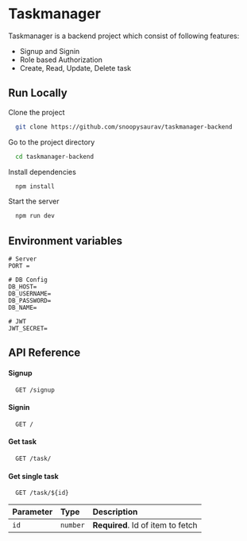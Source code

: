 # Taskmanager

Taskmanager is a backend project which consist of following features:

- Signup and Signin
- Role based Authorization
- Create, Read, Update, Delete task

## Run Locally

Clone the project

```bash
  git clone https://github.com/snoopysaurav/taskmanager-backend
```

Go to the project directory

```bash
  cd taskmanager-backend
```

Install dependencies

```bash
  npm install
```

Start the server

```bash
  npm run dev
```

## Environment variables

```
# Server
PORT =

# DB Config
DB_HOST=
DB_USERNAME=
DB_PASSWORD=
DB_NAME=

# JWT
JWT_SECRET=
```

## API Reference

#### Signup

```http
  GET /signup
```

#### Signin

```http
  GET /
```

#### Get task

```http
  GET /task/
```

#### Get single task

```http
  GET /task/${id}
```

| Parameter | Type     | Description                       |
| :-------- | :------- | :-------------------------------- |
| `id`      | `number` | **Required**. Id of item to fetch |
